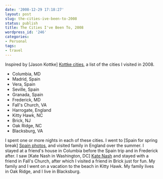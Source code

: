 ```yaml
---
date: '2008-12-29 17:18:27'
layout: post
slug: the-cities-ive-been-to-2008
status: publish
title: The Cities I've Been To, 2008
wordpress_id: '246'
categories:
- Personal
tags:
- travel
---
```


Inspired by [Jason Kottke] [Kottke cities], a list of the cities I visited in 2008.

[kottke cities]: http://www.kottke.org/08/12/my-year-in-cities-2008

* Columbia, MD
* Madrid, Spain
* Vera, Spain
* Seville, Spain
* Granada, Spain
* Frederick, MD
* Fall's Church, VA
* Harrogate, England
* Kitty Hawk, NC
* Brick, NJ
* Oak Ridge, NC
* Blacksburg, VA

I spent one or more nights in each of these cities. I went to [Spain for spring break] [Spain photos], and visited family in England over the summer. I stayed at a friend's house in Columbia before the Spain trip and in Frederick after. I saw [Kate Nash in Washington, DC] [Kate Nash] and stayed with a friend in Fall's Church, after which I visited a friend in Brick just for fun. My family and I went on a vacation to the beach in Kitty Hawk. My family lives in Oak Ridge, and I live in Blacksburg.

[spain photos]: http://www.flickr.com/photos/third/collections/72157604079408262/
[kate nash]: http://www.last.fm/event/514337
